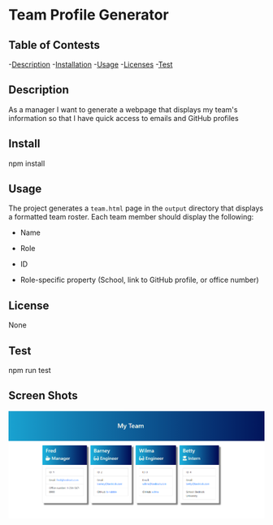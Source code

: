 # Team Profile Generator

  ## Table of Contests
  -[Description](#description)
  -[Installation](#install)
  -[Usage](#usage)
  -[Licenses](#licenses)
  -[Test](#tests)
  
  
  ## Description
  As a manager
  I want to generate a webpage that displays my team's information
  so that I have quick access to emails and GitHub profiles
  
  ## Install

  npm install
  
  ## Usage
  
  The project generates a `team.html` page in the `output` directory that displays a formatted team roster. Each team member should display the following:

  * Name

  * Role

  * ID

  * Role-specific property (School, link to GitHub profile, or office number)
  
  ## License

  None
  
  ## Test
  
  npm run test 

  ## Screen Shots
  <img src="./Assets/myTeam.png">
